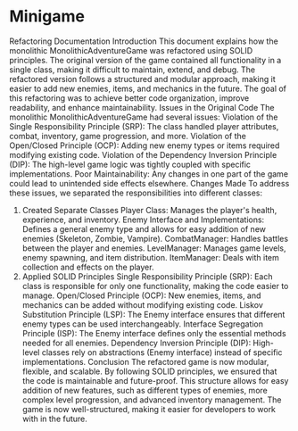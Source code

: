 # Minigame
Refactoring Documentation
      Introduction
This document explains how the monolithic MonolithicAdventureGame was refactored using SOLID principles. The original version of the game contained all functionality in a single class, making it difficult to maintain, extend, and debug. The refactored version follows a structured and modular approach, making it easier to add new enemies, items, and mechanics in the future. The goal of this refactoring was to achieve better code organization, improve readability, and enhance maintainability.
Issues in the Original Code
The monolithic MonolithicAdventureGame had several issues:
  Violation of the Single Responsibility Principle (SRP): The class handled player attributes, combat, inventory, game progression, and more.
  Violation of the Open/Closed Principle (OCP): Adding new enemy types or items required modifying existing code.
  Violation of the Dependency Inversion Principle (DIP): The high-level game logic was tightly coupled with specific implementations.
  Poor Maintainability: Any changes in one part of the game could lead to unintended side effects elsewhere.
      Changes Made
To address these issues, we separated the responsibilities into different classes:
1.	Created Separate Classes
  Player Class: Manages the player's health, experience, and inventory.
  Enemy Interface and Implementations: Defines a general enemy type and allows for easy addition of new enemies (Skeleton, Zombie, Vampire).
  CombatManager: Handles battles between the player and enemies.
  LevelManager: Manages game levels, enemy spawning, and item distribution.
  ItemManager: Deals with item collection and effects on the player.
2.	Applied SOLID Principles
  Single Responsibility Principle (SRP): Each class is responsible for only one functionality, making the code easier to manage.
  Open/Closed Principle (OCP): New enemies, items, and mechanics can be added without modifying existing code.
  Liskov Substitution Principle (LSP): The Enemy interface ensures that different enemy types can be used interchangeably.
  Interface Segregation Principle (ISP): The Enemy interface defines only the essential methods needed for all enemies.
  Dependency Inversion Principle (DIP): High-level classes rely on abstractions (Enemy interface) instead of specific implementations.
      Conclusion
The refactored game is now modular, flexible, and scalable. By following SOLID principles, we ensured that the code is maintainable and future-proof. This structure allows for easy addition of new features, such as different types of enemies, more complex level progression, and advanced inventory management. The game is now well-structured, making it easier for developers to work with in the future.



